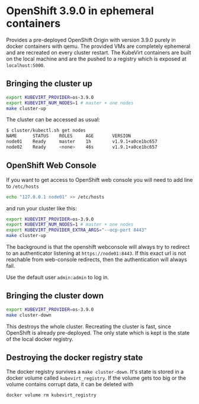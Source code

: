 # OpenShift 3.9.0 in ephemeral containers

Provides a pre-deployed OpenShift Origin with version 3.9.0 purely in docker
containers with qemu. The provided VMs are completely ephemeral and are
recreated on every cluster restart. The KubeVirt containers are built on the
local machine and are the pushed to a registry which is exposed at
`localhost:5000`.

## Bringing the cluster up

```bash
export KUBEVIRT_PROVIDER=os-3.9.0
export KUBEVIRT_NUM_NODES=1 # master + one nodes
make cluster-up
```


The cluster can be accessed as usual:

```bash
$ cluster/kubectl.sh get nodes
NAME      STATUS    ROLES     AGE       VERSION
node01    Ready     master    1h        v1.9.1+a0ce1bc657
node02    Ready     <none>    46s       v1.9.1+a0ce1bc657
```

## OpenShift Web Console

If you want to get access to OpenShift web console you will need to add line to `/etc/hosts`
```bash
echo "127.0.0.1 node01" >> /etc/hosts
```

and run your cluster like this:

```bash
export KUBEVIRT_PROVIDER=os-3.9.0
export KUBEVIRT_NUM_NODES=1 # master + one nodes
export KUBEVIRT_PROVIDER_EXTRA_ARGS="--ocp-port 8443"
make cluster-up
```

The background is that the openshift webconsole will always try to redirect to
an authenticator listening at `https://node01:8443`. If this exact url is not
reachable from web-console redirects, then the authentication will always fail.

Use the default user `admin:admin` to log in.

## Bringing the cluster down

```bash
export KUBEVIRT_PROVIDER=os-3.9.0
make cluster-down
```

This destroys the whole cluster. Recreating the cluster is fast, since OpenShift
is already pre-deployed. The only state which is kept is the state of the local
docker registry.

## Destroying the docker registry state

The docker registry survives a `make cluster-down`. It's state is stored in a
docker volume called `kubevirt_registry`. If the volume gets too big or the
volume contains corrupt data, it can be deleted with

```bash
docker volume rm kubevirt_registry
```
